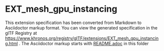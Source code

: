 <!--
Copyright 2022 The Khronos Group Inc.
SPDX-License-Identifier: LicenseRef-KhronosSpecCopyright
-->

# EXT_mesh_gpu_instancing

This extension specification has been converted from Markdown to Asciidoctor markup format.
You can view the generated specification in the glTF Registry at
https://www.khronos.org/registry/glTF/extensions/EXT_mesh_gpu_instancing.html .
The Asciidoctor markup starts with [README.adoc](README.adoc) in this folder
